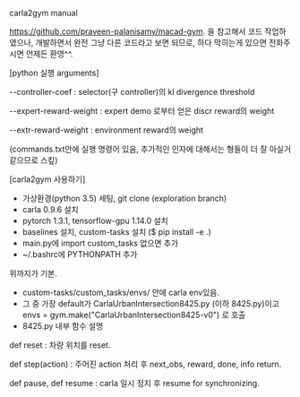 carla2gym manual

https://github.com/praveen-palanisamy/macad-gym. 을 참고해서 코드 작업하였으나, 개발하면서 완전 그냥 다른 코드라고 보면 되므로, 하다 막히는게 있으면 전화주시면 언제든 환영^^.

[python 실행 arguments]

--controller-coef : selector(구 controller)의 kl divergence threshold

--expert-reward-weight : expert demo 로부터 얻은 discr reward의 weight

--extr-reward-weight : environment reward의 weight

(commands.txt안에 실행 명령어 있음, 추가적인 인자에 대해서는 형들이 더 잘 아실거 같으므로 스킾)

[carla2gym 사용하기]
- 가상환경(python 3.5) 세팅, git clone (exploration branch)
- carla 0.9.6 설치
- pytorch 1.3.1, tensorflow-gpu 1.14.0 설치
- baselines 설치, custom-tasks 설치 ($ pip install -e .)
- main.py에 import custom_tasks 없으면 추가
- ~/.bashrc에 PYTHONPATH 추가

위까지가 기본.

- custom-tasks/custom_tasks/envs/ 안에 carla env있음.
- 그 중 가장 default가 CarlaUrbanIntersection8425.py (이하 8425.py)이고 envs = gym.make("CarlaUrbanIntersection8425-v0") 로 호출
- 8425.py 내부 함수 설명

def reset : 차량 위치를 reset.

def step(action) : 주어진 action 처리 후 next_obs, reward, done, info return.

def pause, def resume : carla 일시 정지 후 resume for synchronizing.

